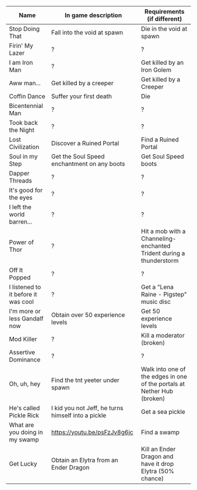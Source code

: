 |Name|In game description|Requirements (if different)|
|---|---|---|
| Stop Doing That | Fall into the void at spawn | Die in the void at spawn |
| Firin' My Lazer | ? | ? |
| I am Iron Man | ? | Get killed by an Iron Golem |
| Aww man... | Get killed by a creeper | Get killed by a Creeper |
| Coffin Dance | Suffer your first death | Die |
| Bicentennial Man | ? | ? |
| Took back the Night | ? | ? |
| Lost Civilization | Discover a Ruined Portal | Find a Ruined Portal |
| Soul in my Step | Get the Soul Speed enchantment on any boots | Get Soul Speed boots |
| Dapper Threads | ? | ? |
| It's good for the eyes | ? | ? |
| I left the world barren... | ? | ? |
| Power of Thor | ? | Hit a mob with a Channeling-enchanted Trident during a thunderstorm  |
| Off It Popped | ? | ? |
| I listened to it before it was cool | ? | Get a "Lena Raine - Pigstep" music disc |
| I'm more or less Gandalf now | Obtain over 50 experience levels | Get 50 experience levels |
| Mod Killer | ? | Kill a moderator (broken) |
| Assertive Dominance | ? | ? |
| Oh, uh, hey | Find the tnt yeeter under spawn | Walk into one of the edges in one of the portals at Nether Hub (broken) |
| He's called Pickle Rick | I kid you not Jeff, he turns himself into a pickle | Get a sea pickle |
| What are you doing in my swamp | https://youtu.be/psFzJv8g6jc | Find a swamp |
| Get Lucky | Obtain an Elytra from an Ender Dragon | Kill an Ender Dragon and have it drop Elytra (50% chance) |
